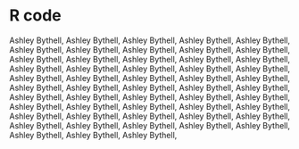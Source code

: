 # R code
 Ashley Bythell,
 Ashley Bythell,
 Ashley Bythell,
 Ashley Bythell,
 Ashley Bythell,
 Ashley Bythell,
 Ashley Bythell,
 Ashley Bythell,
 Ashley Bythell,
 Ashley Bythell,
 Ashley Bythell,
 Ashley Bythell,
 Ashley Bythell,
 Ashley Bythell,
 Ashley Bythell,
 Ashley Bythell,
 Ashley Bythell,
 Ashley Bythell,
 Ashley Bythell,
 Ashley Bythell,
 Ashley Bythell,
 Ashley Bythell,
 Ashley Bythell,
 Ashley Bythell,
 Ashley Bythell,
 Ashley Bythell,
 Ashley Bythell,
 Ashley Bythell,
 Ashley Bythell,
 Ashley Bythell,
 Ashley Bythell,
 Ashley Bythell,
 Ashley Bythell,
 Ashley Bythell,
 Ashley Bythell,
 Ashley Bythell,
 Ashley Bythell,
 Ashley Bythell,
 Ashley Bythell,
 Ashley Bythell,
 Ashley Bythell,
 Ashley Bythell,
 Ashley Bythell,
 Ashley Bythell,
 Ashley Bythell,
 Ashley Bythell,
 Ashley Bythell,
 Ashley Bythell,
 Ashley Bythell,
 Ashley Bythell,
 Ashley Bythell,
 Ashley Bythell,
 Ashley Bythell,
